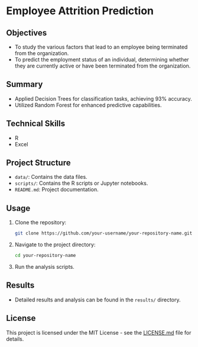 # Employee Attrition Prediction

## Objectives
- To study the various factors that lead to an employee being terminated from the organization.
- To predict the employment status of an individual, determining whether they are currently active or have been terminated from the organization.

## Summary
- Applied Decision Trees for classification tasks, achieving 93% accuracy.
- Utilized Random Forest for enhanced predictive capabilities.

## Technical Skills
- R
- Excel

## Project Structure
- `data/`: Contains the data files.
- `scripts/`: Contains the R scripts or Jupyter notebooks.
- `README.md`: Project documentation.

## Usage
1. Clone the repository:
    ```sh
    git clone https://github.com/your-username/your-repository-name.git
    ```
2. Navigate to the project directory:
    ```sh
    cd your-repository-name
    ```
3. Run the analysis scripts.

## Results
- Detailed results and analysis can be found in the `results/` directory.

## License
This project is licensed under the MIT License - see the [LICENSE.md](LICENSE.md) file for details.
